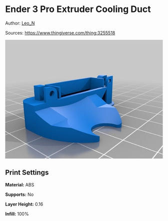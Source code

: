 # Ender 3 Pro Extruder Cooling Duct

Author: [Leo_N](https://www.thingiverse.com/Leo_N)

Sources: https://www.thingiverse.com/thing:3255518

![photo](photo.jpg)

## Print Settings

**Material:** ABS

**Supports:** No

**Layer Height:** 0.16

**Infill:** 100%

